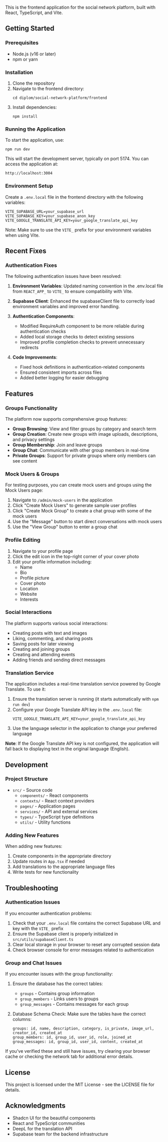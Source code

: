 This is the frontend application for the social network platform, built with React, TypeScript, and Vite.

## Getting Started

### Prerequisites

- Node.js (v16 or later)
- npm or yarn

### Installation

1. Clone the repository
2. Navigate to the frontend directory:
   ```
   cd diplom/social-network-platform/frontend
   ```
3. Install dependencies:
   ```
   npm install
   ```

### Running the Application

To start the application, use:

```
npm run dev
```

This will start the development server, typically on port 5174. You can access the application at:

```
http://localhost:3004
```

### Environment Setup

Create a `.env.local` file in the frontend directory with the following variables:

```
VITE_SUPABASE_URL=your_supabase_url
VITE_SUPABASE_KEY=your_supabase_anon_key
VITE_GOOGLE_TRANSLATE_API_KEY=your_google_translate_api_key
```

Note: Make sure to use the `VITE_` prefix for your environment variables when using Vite.

## Recent Fixes

### Authentication Fixes

The following authentication issues have been resolved:

1. **Environment Variables**: Updated naming convention in the .env.local file from `REACT_APP_` to `VITE_` to ensure compatibility with Vite.

2. **Supabase Client**: Enhanced the supabaseClient file to correctly load environment variables and improved error handling.

3. **Authentication Components**: 
   - Modified RequireAuth component to be more reliable during authentication checks
   - Added local storage checks to detect existing sessions
   - Improved profile completion checks to prevent unnecessary redirects

4. **Code Improvements**:
   - Fixed hook definitions in authentication-related components
   - Ensured consistent imports across files
   - Added better logging for easier debugging

## Features

### Groups Functionality

The platform now supports comprehensive group features:

- **Group Browsing**: View and filter groups by category and search term
- **Group Creation**: Create new groups with image uploads, descriptions, and privacy settings
- **Group Membership**: Join and leave groups
- **Group Chat**: Communicate with other group members in real-time
- **Private Groups**: Support for private groups where only members can see content

### Mock Users & Groups

For testing purposes, you can create mock users and groups using the Mock Users page:

1. Navigate to `/admin/mock-users` in the application
2. Click "Create Mock Users" to generate sample user profiles
3. Click "Create Mock Group" to create a chat group with some of the mock users
4. Use the "Message" button to start direct conversations with mock users
5. Use the "View Group" button to enter a group chat

### Profile Editing

1. Navigate to your profile page
2. Click the edit icon in the top-right corner of your cover photo
3. Edit your profile information including:
   - Name
   - Bio
   - Profile picture
   - Cover photo
   - Location
   - Website
   - Interests

### Social Interactions

The platform supports various social interactions:

- Creating posts with text and images
- Liking, commenting, and sharing posts
- Saving posts for later viewing
- Creating and joining groups
- Creating and attending events
- Adding friends and sending direct messages

### Translation Service

The application includes a real-time translation service powered by Google Translate. To use it:

1. Ensure the translation server is running (it starts automatically with `npm run dev`)
2. Configure your Google Translate API key in the `.env.local` file:
   ```
   VITE_GOOGLE_TRANSLATE_API_KEY=your_google_translate_api_key
   ```
3. Use the language selector in the application to change your preferred language

**Note**: If the Google Translate API key is not configured, the application will fall back to displaying text in the original language (English).

## Development

### Project Structure

- `src/` - Source code
  - `components/` - React components
  - `contexts/` - React context providers
  - `pages/` - Application pages
  - `services/` - API and external services
  - `types/` - TypeScript type definitions
  - `utils/` - Utility functions

### Adding New Features

When adding new features:

1. Create components in the appropriate directory
2. Update routes in `App.tsx` if needed
3. Add translations to the appropriate language files
4. Write tests for new functionality

## Troubleshooting

### Authentication Issues

If you encounter authentication problems:

1. Check that your `.env.local` file contains the correct Supabase URL and key with the `VITE_` prefix
2. Ensure the Supabase client is properly initialized in `src/utils/supabaseClient.ts`
3. Clear local storage in your browser to reset any corrupted session data
4. Check browser console for error messages related to authentication

### Group and Chat Issues

If you encounter issues with the group functionality:

1. Ensure the database has the correct tables:
   - `groups` - Contains group information
   - `group_members` - Links users to groups
   - `group_messages` - Contains messages for each group

2. Database Schema Check: Make sure the tables have the correct columns:
   ```
   groups: id, name, description, category, is_private, image_url, creator_id, created_at
   group_members: id, group_id, user_id, role, joined_at
   group_messages: id, group_id, user_id, content, created_at
   ```

If you've verified these and still have issues, try clearing your browser cache or checking the network tab for additional error details.

## License

This project is licensed under the MIT License - see the LICENSE file for details.

## Acknowledgments

- Shadcn UI for the beautiful components
- React and TypeScript communities
- DeepL for the translation API
- Supabase team for the backend infrastructure
